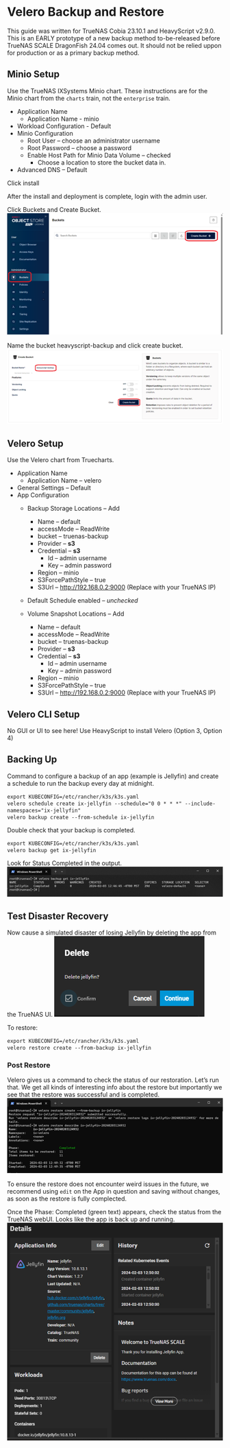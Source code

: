 # Velero Backup and Restore

This guide was written for TrueNAS Cobia 23.10.1 and HeavyScript v2.9.0.
This is an EARLY prototype of a new backup method to-be-released before TrueNAS SCALE DragonFish 24.04 comes out.
It should not be relied uppon for production or as a primary backup method.

## Minio Setup

Use the TrueNAS IXSystems Minio chart.
These instructions are for the Minio chart from the `charts` train, not the `enterprise` train.

* Application Name
  - Application Name - minio
* Workload Configuration - Default
* Minio Configuration
  - Root User – choose an administrator username
  - Root Password – choose a password
  - Enable Host Path for Minio Data Volume – checked
    - Choose a location to store the bucket data in.
* Advanced DNS – Default

Click install

After the install and deployment is complete, login with the admin user.

Click Buckets and Create Bucket.
![Minio Create Bucket Step 1](img/velero-minio-create-bucket.png)

Name the bucket heavyscript-backup and click create bucket.
![Minio Create Bucket Step 2](img/velero-minio-create-bucket-2.png)

## Velero Setup

Use the Velero chart from Truecharts.

- Application Name
  - Application Name – velero
- General Settings – Default
- App Configuration
  - Backup Storage Locations – Add
    - Name – default
    - accessMode – ReadWrite
    - bucket – truenas-backup
    - Provider – **s3**
    - Credential – **s3**
      - Id – admin username
      - Key – admin password
    - Region – minio
    - S3ForcePathStyle – true
    - S3Url – http://192.168.0.2:9000 (Replace with your TrueNAS IP)
  - Default Schedule enabled – *unchecked*

  - Volume Snapshot Locations – Add
    - Name – default
    - accessMode – ReadWrite
    - bucket – truenas-backup
    - Provider – **s3**
    - Credential – **s3**
      - Id – admin username
      - Key – admin password
    - Region – minio
    - S3ForcePathStyle – true
    - S3Url – http://192.168.0.2:9000 (Replace with your TrueNAS IP)

## Velero CLI Setup

No GUI or UI to see here! Use HeavyScript to install Velero (Option 3, Option 4)

## Backing Up

Command to configure a backup of an app (example is Jellyfin) and create a schedule to run the backup every day at midnight.

```
export KUBECONFIG=/etc/rancher/k3s/k3s.yaml
velero schedule create ix-jellyfin --schedule="0 0 * * *" --include-namespaces="ix-jellyfin"
velero backup create --from-schedule ix-jellyfin
```

Double check that your backup is completed.

```
export KUBECONFIG=/etc/rancher/k3s/k3s.yaml
velero backup get ix-jellyfin
```

Look for Status Completed in the output.
![Velero Verify Backup](img/velero-backup-verify.png)

## Test Disaster Recovery

Now cause a simulated disaster of losing Jellyfin by deleting the app from the TrueNAS UI.
![Create Disaster](img/velero-create-disaster.png)

To restore:

```
export KUBECONFIG=/etc/rancher/k3s/k3s.yaml
velero restore create --from-backup ix-jellyfin
```

### Post Restore

Velero gives us a command to check the status of our restoration. Let’s run that. We get all kinds of interesting info about the restore but importantly we see that the restore was successful and is completed.
![Velero Restore](img/velero-restore.png)

To ensure the restore does not encounter weird issues in the future, we recommend using `edit` on the App in question and saving without changes, as soon as the restore is fully complected.

Once the Phase: Completed (green text) appears, check the status from the TrueNAS webUI. Looks like the app is back up and running.
![Velero Complete](img/velero-complete.png)
